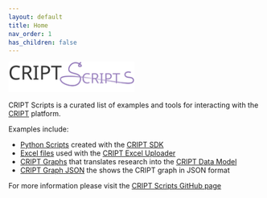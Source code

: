 ```yaml
---
layout: default
title: Home
nav_order: 1
has_children: false
---
```


<!-- import fontawesome icons -->
<link rel="stylesheet" href="https://cdnjs.cloudflare.com/ajax/libs/font-awesome/6.4.0/css/all.min.css" integrity="sha512-iecdLmaskl7CVkqkXNQ/ZH/XLlvWZOJyj7Yy7tcenmpD1ypASozpmT/E0iPtmFIB46ZmdtAc9eNBvH0H/ZpiBw==" crossorigin="anonymous" referrerpolicy="no-referrer" />

<div>
  <a href="https://criptscripts.org/">
    <img width="250" src="/assets/images/criptscripts-logo.svg" alt="CRIPT Scripts logo">
  </a>
</div>

CRIPT Scripts is a curated list of examples and tools for interacting with the [CRIPT](https://criptapp.org) platform.

Examples include:
* [Python Scripts](./scripts/index.md) created with the [CRIPT SDK](https://pypi.org/project/cript/)
* [Excel files](./cript_sheets/index.md) used with the [CRIPT Excel Uploader](https://c-accel-cript.github.io/cript-excel-uploader/)
* [CRIPT Graphs](./cript_graph/index.md) that translates research into the [CRIPT Data Model](https://pubs.acs.org/doi/10.1021/acscentsci.3c00011)
* [CRIPT Graph JSON]() the shows the CRIPT graph in JSON format

For more information please visit the 
<i class="fa-brands fa-github"></i> [CRIPT Scripts GitHub page](https://github.com/C-Accel-CRIPT/criptscripts)

